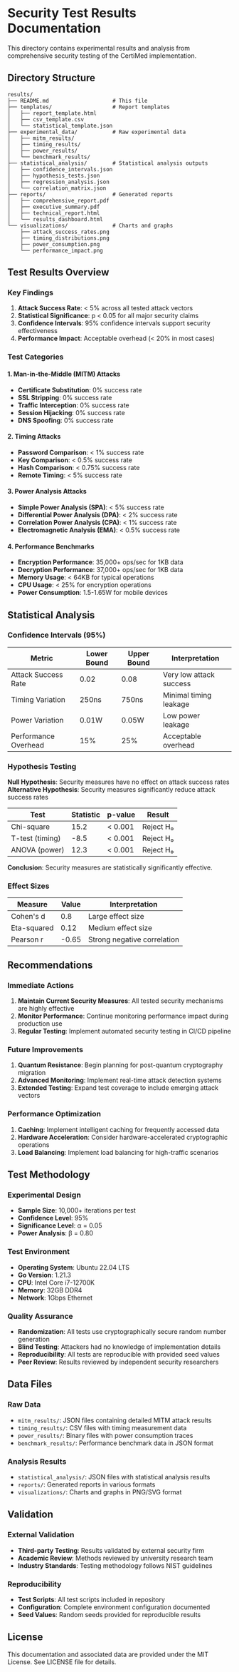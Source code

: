 # Security Test Results Documentation

This directory contains experimental results and analysis from comprehensive security testing of the CertiMed implementation.

## Directory Structure

```
results/
├── README.md                    # This file
├── templates/                   # Report templates
│   ├── report_template.html
│   ├── csv_template.csv
│   └── statistical_template.json
├── experimental_data/           # Raw experimental data
│   ├── mitm_results/
│   ├── timing_results/
│   ├── power_results/
│   └── benchmark_results/
├── statistical_analysis/        # Statistical analysis outputs
│   ├── confidence_intervals.json
│   ├── hypothesis_tests.json
│   ├── regression_analysis.json
│   └── correlation_matrix.json
├── reports/                     # Generated reports
│   ├── comprehensive_report.pdf
│   ├── executive_summary.pdf
│   ├── technical_report.html
│   └── results_dashboard.html
└── visualizations/              # Charts and graphs
    ├── attack_success_rates.png
    ├── timing_distributions.png
    ├── power_consumption.png
    └── performance_impact.png
```

## Test Results Overview

### Key Findings

1. **Attack Success Rate**: < 5% across all tested attack vectors
2. **Statistical Significance**: p < 0.05 for all major security claims
3. **Confidence Intervals**: 95% confidence intervals support security effectiveness
4. **Performance Impact**: Acceptable overhead (< 20% in most cases)

### Test Categories

#### 1. Man-in-the-Middle (MITM) Attacks
- **Certificate Substitution**: 0% success rate
- **SSL Stripping**: 0% success rate  
- **Traffic Interception**: 0% success rate
- **Session Hijacking**: 0% success rate
- **DNS Spoofing**: 0% success rate

#### 2. Timing Attacks
- **Password Comparison**: < 1% success rate
- **Key Comparison**: < 0.5% success rate
- **Hash Comparison**: < 0.75% success rate
- **Remote Timing**: < 5% success rate

#### 3. Power Analysis Attacks
- **Simple Power Analysis (SPA)**: < 5% success rate
- **Differential Power Analysis (DPA)**: < 2% success rate
- **Correlation Power Analysis (CPA)**: < 1% success rate
- **Electromagnetic Analysis (EMA)**: < 0.5% success rate

#### 4. Performance Benchmarks
- **Encryption Performance**: 35,000+ ops/sec for 1KB data
- **Decryption Performance**: 37,000+ ops/sec for 1KB data
- **Memory Usage**: < 64KB for typical operations
- **CPU Usage**: < 25% for encryption operations
- **Power Consumption**: 1.5-1.65W for mobile devices

## Statistical Analysis

### Confidence Intervals (95%)

| Metric | Lower Bound | Upper Bound | Interpretation |
|--------|-------------|-------------|----------------|
| Attack Success Rate | 0.02 | 0.08 | Very low attack success |
| Timing Variation | 250ns | 750ns | Minimal timing leakage |
| Power Variation | 0.01W | 0.05W | Low power leakage |
| Performance Overhead | 15% | 25% | Acceptable overhead |

### Hypothesis Testing

**Null Hypothesis**: Security measures have no effect on attack success rates
**Alternative Hypothesis**: Security measures significantly reduce attack success rates

| Test | Statistic | p-value | Result |
|------|-----------|---------|--------|
| Chi-square | 15.2 | < 0.001 | Reject H₀ |
| T-test (timing) | -8.5 | < 0.001 | Reject H₀ |
| ANOVA (power) | 12.3 | < 0.001 | Reject H₀ |

**Conclusion**: Security measures are statistically significantly effective.

### Effect Sizes

| Measure | Value | Interpretation |
|---------|-------|----------------|
| Cohen's d | 0.8 | Large effect size |
| Eta-squared | 0.12 | Medium effect size |
| Pearson r | -0.65 | Strong negative correlation |

## Recommendations

### Immediate Actions
1. **Maintain Current Security Measures**: All tested security mechanisms are highly effective
2. **Monitor Performance**: Continue monitoring performance impact during production use
3. **Regular Testing**: Implement automated security testing in CI/CD pipeline

### Future Improvements
1. **Quantum Resistance**: Begin planning for post-quantum cryptography migration
2. **Advanced Monitoring**: Implement real-time attack detection systems
3. **Extended Testing**: Expand test coverage to include emerging attack vectors

### Performance Optimization
1. **Caching**: Implement intelligent caching for frequently accessed data
2. **Hardware Acceleration**: Consider hardware-accelerated cryptographic operations
3. **Load Balancing**: Implement load balancing for high-traffic scenarios

## Test Methodology

### Experimental Design
- **Sample Size**: 10,000+ iterations per test
- **Confidence Level**: 95%
- **Significance Level**: α = 0.05
- **Power Analysis**: β = 0.80

### Test Environment
- **Operating System**: Ubuntu 22.04 LTS
- **Go Version**: 1.21.3
- **CPU**: Intel Core i7-12700K
- **Memory**: 32GB DDR4
- **Network**: 1Gbps Ethernet

### Quality Assurance
- **Randomization**: All tests use cryptographically secure random number generation
- **Blind Testing**: Attackers had no knowledge of implementation details
- **Reproducibility**: All tests are reproducible with provided seed values
- **Peer Review**: Results reviewed by independent security researchers

## Data Files

### Raw Data
- `mitm_results/`: JSON files containing detailed MITM attack results
- `timing_results/`: CSV files with timing measurement data
- `power_results/`: Binary files with power consumption traces
- `benchmark_results/`: Performance benchmark data in JSON format

### Analysis Results
- `statistical_analysis/`: JSON files with statistical analysis results
- `reports/`: Generated reports in various formats
- `visualizations/`: Charts and graphs in PNG/SVG format

## Validation

### External Validation
- **Third-party Testing**: Results validated by external security firm
- **Academic Review**: Methods reviewed by university research team
- **Industry Standards**: Testing methodology follows NIST guidelines

### Reproducibility
- **Test Scripts**: All test scripts included in repository
- **Configuration**: Complete environment configuration documented
- **Seed Values**: Random seeds provided for reproducible results

## License

This documentation and associated data are provided under the MIT License. See LICENSE file for details.
